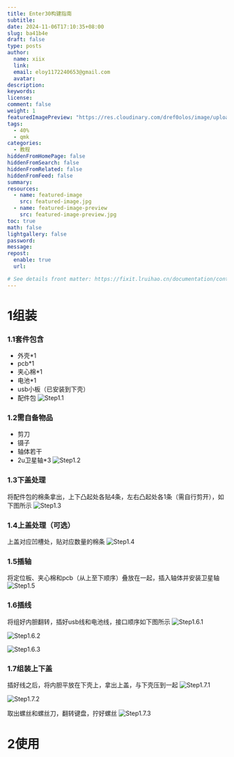 ```yaml
---
title: Enter30构建指南
subtitle:
date: 2024-11-06T17:10:35+08:00
slug: ba41b4e
draft: false
type: posts
author:
  name: xiix
  link:
  email: eloy1172240653@gmail.com
  avatar: 
description:
keywords:
license:
comment: false
weight: 1
featuredImagePreview: "https://res.cloudinary.com/dref0olos/image/upload/c_crop,ar_16:9/v1730945913/keyboard/Enter30/B2F949AFC5ECBFA0092ABC305AD23D55_lxvequ.jpg"
tags:
  - 40%
  - qmk
categories:
  - 教程
hiddenFromHomePage: false
hiddenFromSearch: false
hiddenFromRelated: false
hiddenFromFeed: false
summary:
resources:
  - name: featured-image
    src: featured-image.jpg
  - name: featured-image-preview
    src: featured-image-preview.jpg
toc: true
math: false
lightgallery: false
password:
message:
repost:
  enable: true
  url:

# See details front matter: https://fixit.lruihao.cn/documentation/content-management/introduction/#front-matter
---
```


<!--more-->
# 1组装
### 1.1套件包含
- 外壳*1
- pcb*1
- 夹心棉*1
- 电池*1
- usb小板（已安装到下壳）
- 配件包
![Step1.1](https://res.cloudinary.com/dref0olos/image/upload/v1730881529/keyboard/Enter30/step1.1_lcluc5.jpg)
### 1.2需自备物品
- 剪刀
- 镊子
- 轴体若干
- 2u卫星轴*3
![Step1.2](https://res.cloudinary.com/dref0olos/image/upload/v1730881529/keyboard/Enter30/step1.2_bubizh.jpg)
### 1.3下盖处理
将配件包的棉条拿出，上下凸起处各贴4条，左右凸起处各1条（需自行剪开），如下图所示
![Step1.3](https://res.cloudinary.com/dref0olos/image/upload/v1730881611/keyboard/Enter30/step2.2_q6q4yh.jpg)
### 1.4上盖处理（可选）
上盖对应凹槽处，贴对应数量的棉条
![Step1.4](https://res.cloudinary.com/dref0olos/image/upload/v1730881610/keyboard/Enter30/step2.3_shqaad.jpg)
### 1.5插轴
将定位板、夹心棉和pcb（从上至下顺序）叠放在一起，插入轴体并安装卫星轴
![Step1.5](https://res.cloudinary.com/dref0olos/image/upload/v1730881613/keyboard/Enter30/step3.1_vkbygc.jpg)
### 1.6插线
将组好内胆翻转，插好usb线和电池线，接口顺序如下图所示
![Step1.6.1](https://res.cloudinary.com/dref0olos/image/upload/v1730881610/keyboard/Enter30/step5.1_fbum9x.jpg)

![Step1.6.2](https://res.cloudinary.com/dref0olos/image/upload/v1730881610/keyboard/Enter30/step5.2_mgi3p6.jpg)

![Step1.6.3](https://res.cloudinary.com/dref0olos/image/upload/v1730881611/keyboard/Enter30/step3.2_lnsdsa.jpg)
### 1.7组装上下盖
插好线之后，将内胆平放在下壳上，拿出上盖，与下壳压到一起
![Step1.7.1](https://res.cloudinary.com/dref0olos/image/upload/v1730881612/keyboard/Enter30/step3.3_eoyli2.jpg)

![Step1.7.2](https://res.cloudinary.com/dref0olos/image/upload/v1730881612/keyboard/Enter30/step3.4_ydx8ko.jpg)

取出螺丝和螺丝刀，翻转键盘，拧好螺丝
![Step1.7.3](https://res.cloudinary.com/dref0olos/image/upload/v1730881613/keyboard/Enter30/step3.5_ovcern.jpg)
# 2使用
